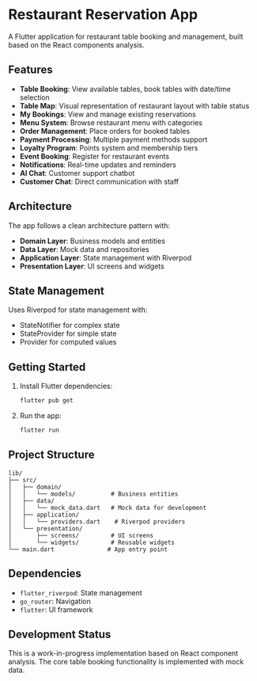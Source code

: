 # Restaurant Reservation App

A Flutter application for restaurant table booking and management, built based on the React components analysis.

## Features

- **Table Booking**: View available tables, book tables with date/time selection
- **Table Map**: Visual representation of restaurant layout with table status
- **My Bookings**: View and manage existing reservations
- **Menu System**: Browse restaurant menu with categories
- **Order Management**: Place orders for booked tables
- **Payment Processing**: Multiple payment methods support
- **Loyalty Program**: Points system and membership tiers
- **Event Booking**: Register for restaurant events
- **Notifications**: Real-time updates and reminders
- **AI Chat**: Customer support chatbot
- **Customer Chat**: Direct communication with staff

## Architecture

The app follows a clean architecture pattern with:

- **Domain Layer**: Business models and entities
- **Data Layer**: Mock data and repositories
- **Application Layer**: State management with Riverpod
- **Presentation Layer**: UI screens and widgets

## State Management

Uses Riverpod for state management with:
- StateNotifier for complex state
- StateProvider for simple state
- Provider for computed values

## Getting Started

1. Install Flutter dependencies:
   ```bash
   flutter pub get
   ```

2. Run the app:
   ```bash
   flutter run
   ```

## Project Structure

```
lib/
├── src/
│   ├── domain/
│   │   └── models/          # Business entities
│   ├── data/
│   │   └── mock_data.dart   # Mock data for development
│   ├── application/
│   │   └── providers.dart    # Riverpod providers
│   └── presentation/
│       ├── screens/         # UI screens
│       └── widgets/         # Reusable widgets
└── main.dart               # App entry point
```

## Dependencies

- `flutter_riverpod`: State management
- `go_router`: Navigation
- `flutter`: UI framework

## Development Status

This is a work-in-progress implementation based on React component analysis. The core table booking functionality is implemented with mock data.